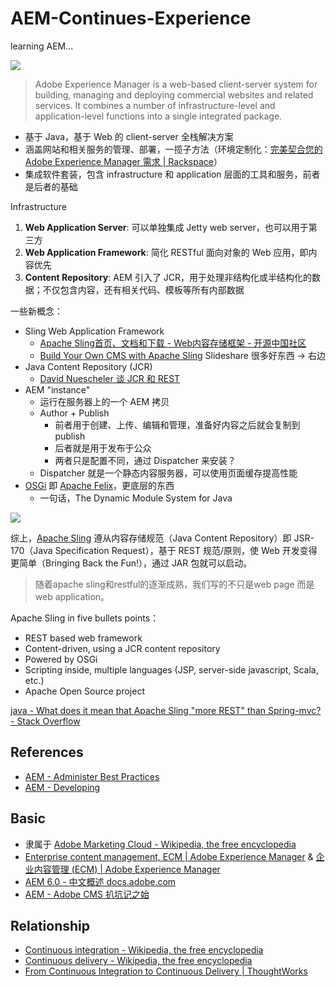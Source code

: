 # AEM-Continues-Experience

learning AEM...

![](http://7xjbdq.com1.z0.glb.clouddn.com/images/2016/1468060034522.png)

> Adobe Experience Manager is a web-based client-server system for building, managing and deploying commercial websites and related services. It combines a number of infrastructure-level and application-level functions into a single integrated package.

- 基于 Java，基于 Web 的 client-server 全栈解决方案
- 涵盖网站和相关服务的管理、部署，一揽子方法（环境定制化：[完美契合您的 Adobe Experience Manager 需求 | Rackspace](https://www.rackspace.com/zh-cn/web-content-management/adobe-experience-manager)）
- 集成软件套装，包含 infrastructure 和 application 层面的工具和服务，前者是后者的基础

Infrastructure

1.  **Web Application Server**: 可以单独集成 Jetty web server，也可以用于第三方
2.  **Web Application Framework**: 简化 RESTful 面向对象的 Web 应用，即内容优先
4.  **Content Repository**: AEM 引入了 JCR，用于处理非结构化或半结构化的数据；不仅包含内容，还有相关代码、模板等所有内部数据

一些新概念：

- Sling Web Application Framework
    + [Apache Sling首页、文档和下载 - Web内容存储框架 - 开源中国社区](http://www.oschina.net/p/apache+sling)
    + [Build Your Own CMS with Apache Sling](http://www.slideshare.net/rpaulin1/build-your-own-cms-with-apache-sling) Slideshare 很多好东西 -> 右边
- Java Content Repository (JCR)
    + [David Nuescheler 谈 JCR 和 REST](http://www.infoq.com/cn/articles/nuescheler-jcr-rest)
- AEM "instance"
    + 运行在服务器上的一个 AEM 拷贝
    + Author + Publish
        *  前者用于创建、上传、编辑和管理，准备好内容之后就会复制到 publish
        *  后者就是用于发布于公众
        *  两者只是配置不同，通过 Dispatcher 来安装？
    + Dispatcher 就是一个静态内容服务器，可以使用页面缓存提高性能
- [OSGi](https://www.osgi.org/developer/specifications/) 即 [Apache Felix](http://felix.apache.org/)，更底层的东西
    + 一句话，The Dynamic Module System for Java

![](http://7xjbdq.com1.z0.glb.clouddn.com/images/2016/1468053191213.png)

综上，[Apache Sling](https://sling.apache.org/) 遵从内容存储规范（Java Content Repository）即 JSR-170（Java Specification Request），基于 REST 规范/原则，使 Web 开发变得更简单（Bringing Back the Fun!），通过 JAR 包就可以启动。

> 随着apache sling和restful的逐渐成熟，我们写的不只是web page 而是web application。

Apache Sling in five bullets points：

- REST based web framework
- Content-driven, using a JCR content repository
- Powered by OSGi
- Scripting inside, multiple languages (JSP, server-side javascript, Scala, etc.)
- Apache Open Source project

[java - What does it mean that Apache Sling "more REST" than Spring-mvc? - Stack Overflow](http://stackoverflow.com/questions/22694602/what-does-it-mean-that-apache-sling-more-rest-than-spring-mvc)

## References

- [AEM - Administer Best Practices](https://docs.adobe.com/docs/en/aem/6-2/administer/best-practices.html)
- [AEM - Developing](https://docs.adobe.com/docs/en/aem/6-2/develop.html)

## Basic

- 隶属于 [Adobe Marketing Cloud - Wikipedia, the free encyclopedia](https://en.wikipedia.org/wiki/Adobe_Marketing_Cloud#Adobe_Experience_Manager)
- [Enterprise content management, ECM | Adobe Experience Manager](http://www.adobe.com/marketing-cloud/enterprise-content-management.html) & [企业内容管理 (ECM) | Adobe Experience Manager](http://www.adobe.com/cn/marketing-cloud/enterprise-content-management.html)
- [AEM 6.0 - 中文概述 docs.adobe.com](https://docs.adobe.com/docs/zh-cn/aem/6-0.html)
- [AEM - Adobe CMS 扒坑记之始](http://owenyang0.github.io/2014/12/13/AEM-Adobe-CMS-%E6%89%92%E5%9D%91%E8%AE%B0%E4%B9%8B%E5%A7%8B/)


## Relationship

- [Continuous integration - Wikipedia, the free encyclopedia](https://en.wikipedia.org/wiki/Continuous_integration)
- [Continuous delivery - Wikipedia, the free encyclopedia](https://en.wikipedia.org/wiki/Continuous_delivery)
- [From Continuous Integration to Continuous Delivery | ThoughtWorks](https://www.thoughtworks.com/continuous-delivery)